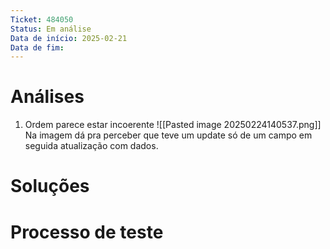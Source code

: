 ```yaml
---
Ticket: 484050
Status: Em análise
Data de início: 2025-02-21
Data de fim:
---
```

# Análises
1. Ordem parece estar incoerente
	![[Pasted image 20250224140537.png]]
	Na imagem dá pra perceber que teve um update só de um campo em seguida atualização com dados.

# Soluções



# Processo de teste